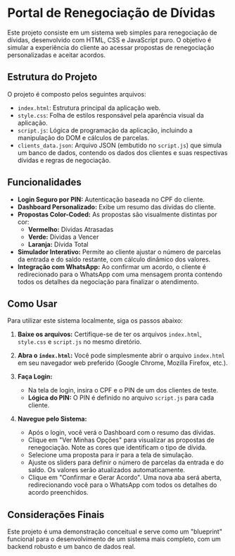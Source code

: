 # Portal de Renegociação de Dívidas

Este projeto consiste em um sistema web simples para renegociação de dívidas, desenvolvido com HTML, CSS e JavaScript puro. O objetivo é simular a experiência do cliente ao acessar propostas de renegociação personalizadas e aceitar acordos.

## Estrutura do Projeto

O projeto é composto pelos seguintes arquivos:

- `index.html`: Estrutura principal da aplicação web.
- `style.css`: Folha de estilos responsável pela aparência visual da aplicação.
- `script.js`: Lógica de programação da aplicação, incluindo a manipulação do DOM e cálculos de parcelas.
- `clients_data.json`: Arquivo JSON (embutido no `script.js`) que simula um banco de dados, contendo os dados dos clientes e suas respectivas dívidas e regras de negociação.

## Funcionalidades

- **Login Seguro por PIN:** Autenticação baseada no CPF do cliente.
- **Dashboard Personalizado:** Exibe um resumo das dívidas do cliente.
- **Propostas Color-Coded:** As propostas são visualmente distintas por cor:
    - **Vermelho:** Dívidas Atrasadas
    - **Verde:** Dívidas a Vencer
    - **Laranja:** Dívida Total
- **Simulador Interativo:** Permite ao cliente ajustar o número de parcelas da entrada e do saldo restante, com cálculo dinâmico dos valores.
- **Integração com WhatsApp:** Ao confirmar um acordo, o cliente é redirecionado para o WhatsApp com uma mensagem pronta contendo todos os detalhes da negociação para finalizar o atendimento.

## Como Usar

Para utilizar este sistema localmente, siga os passos abaixo:

1.  **Baixe os arquivos:** Certifique-se de ter os arquivos `index.html`, `style.css` e `script.js` no mesmo diretório.

2.  **Abra o `index.html`:** Você pode simplesmente abrir o arquivo `index.html` em seu navegador web preferido (Google Chrome, Mozilla Firefox, etc.).

3.  **Faça Login:**
    *   Na tela de login, insira o CPF e o PIN de um dos clientes de teste.
    *   **Lógica do PIN:** O PIN é definido no arquivo `script.js` para cada cliente.

4.  **Navegue pelo Sistema:**
    *   Após o login, você verá o Dashboard com o resumo das dívidas.
    *   Clique em "Ver Minhas Opções" para visualizar as propostas de renegociação. Note as cores que identificam o tipo de dívida.
    *   Selecione uma proposta para ir para a tela de simulação.
    *   Ajuste os sliders para definir o número de parcelas da entrada e do saldo. Os valores serão atualizados automaticamente.
    *   Clique em "Confirmar e Gerar Acordo". Uma nova aba será aberta, redirecionando você para o WhatsApp com todos os detalhes do acordo preenchidos.

## Considerações Finais

Este projeto é uma demonstração conceitual e serve como um "blueprint" funcional para o desenvolvimento de um sistema mais completo, com um backend robusto e um banco de dados real.
